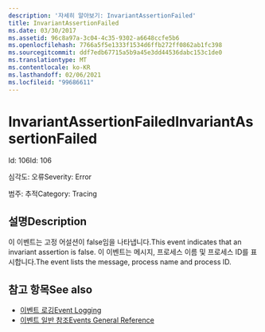 ```yaml
---
description: '자세히 알아보기: InvariantAssertionFailed'
title: InvariantAssertionFailed
ms.date: 03/30/2017
ms.assetid: 96c8a97a-3c04-4c35-9302-a6648ccfe5b6
ms.openlocfilehash: 7766a5f5e1333f1534d6ffb272ff0862ab1fc398
ms.sourcegitcommit: ddf7edb67715a5b9a45e3dd44536dabc153c1de0
ms.translationtype: MT
ms.contentlocale: ko-KR
ms.lasthandoff: 02/06/2021
ms.locfileid: "99686611"
---
```

# <a name="invariantassertionfailed"></a><span data-ttu-id="8922f-103">InvariantAssertionFailed</span><span class="sxs-lookup"><span data-stu-id="8922f-103">InvariantAssertionFailed</span></span>

<span data-ttu-id="8922f-104">Id: 106</span><span class="sxs-lookup"><span data-stu-id="8922f-104">Id: 106</span></span>  
  
 <span data-ttu-id="8922f-105">심각도: 오류</span><span class="sxs-lookup"><span data-stu-id="8922f-105">Severity: Error</span></span>  
  
 <span data-ttu-id="8922f-106">범주: 추적</span><span class="sxs-lookup"><span data-stu-id="8922f-106">Category: Tracing</span></span>  
  
## <a name="description"></a><span data-ttu-id="8922f-107">설명</span><span class="sxs-lookup"><span data-stu-id="8922f-107">Description</span></span>  

 <span data-ttu-id="8922f-108">이 이벤트는 고정 어설션이 false임을 나타냅니다.</span><span class="sxs-lookup"><span data-stu-id="8922f-108">This event indicates that an invariant assertion is false.</span></span> <span data-ttu-id="8922f-109">이 이벤트는 메시지, 프로세스 이름 및 프로세스 ID를 표시합니다.</span><span class="sxs-lookup"><span data-stu-id="8922f-109">The event lists the message, process name and process ID.</span></span>  
  
## <a name="see-also"></a><span data-ttu-id="8922f-110">참고 항목</span><span class="sxs-lookup"><span data-stu-id="8922f-110">See also</span></span>

- [<span data-ttu-id="8922f-111">이벤트 로깅</span><span class="sxs-lookup"><span data-stu-id="8922f-111">Event Logging</span></span>](index.md)
- [<span data-ttu-id="8922f-112">이벤트 일반 참조</span><span class="sxs-lookup"><span data-stu-id="8922f-112">Events General Reference</span></span>](events-general-reference.md)
